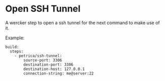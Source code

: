 # Open SSH Tunnel

A wercker step to open a ssh tunnel for the next command to make use of it.

Example:

    build:
      steps:
        - petrica/ssh-tunnel:
            source-port: 3306
            destination-port: 3306
            destination-host: 127.0.0.1
            connection-string: me@server:22
